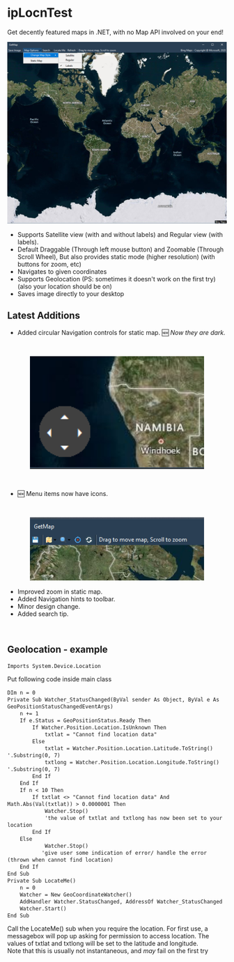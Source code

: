 # ipLocnTest
Get decently featured maps in .NET, with no Map API involved on your end!

<p align="center">
  <img src="ipLocnTest/sq.png" width="800">
</p>

- Supports Satellite view (with and without labels) and Regular view (with labels).
- Default Draggable (Through left mouse button) and Zoomable (Through Scroll Wheel), But also provides static mode (higher resolution) (with buttons for zoom, etc)
- Navigates to given coordinates
- Supports Geolocation (PS: sometimes it doesn't work on the first try)(also your location should be on)
- Saves image directly to your desktop

## Latest Additions
<ul>
  <li>Added circular Navigation controls for static map. 🆕 <i>Now they are dark.</i>
</ul><br>
<p align = "center">
  <img src="ipLocnTest/nv.png" width="400">
</p><br>
<ul>
<li>🆕 Menu items now have icons.
</ul><br>
<p align = "center">
  <img src="ipLocnTest/nbar.png" width="400">
</p>
<ul>
<li> Improved zoom in static map.<br>
<li> Added Navigation hints to toolbar.<br>
<li> Minor design change.<br>
<li> Added search tip.
</ul><br>

## Geolocation - example

    Imports System.Device.Location

Put following code inside main class

    DIm n = 0
    Private Sub Watcher_StatusChanged(ByVal sender As Object, ByVal e As GeoPositionStatusChangedEventArgs)
        n += 1
        If e.Status = GeoPositionStatus.Ready Then
            If Watcher.Position.Location.IsUnknown Then
                txtlat = "Cannot find location data"
            Else
                txtlat = Watcher.Position.Location.Latitude.ToString() '.Substring(0, 7)
                txtlong = Watcher.Position.Location.Longitude.ToString() '.Substring(0, 7)
            End If
        End If
        If n < 10 Then
            If txtlat <> "Cannot find location data" And Math.Abs(Val(txtlat)) > 0.0000001 Then
                Watcher.Stop()
                'the value of txtlat and txtlong has now been set to your location
            End If
        Else
                Watcher.Stop()
               'give user some indication of error/ handle the error (thrown when cannot find location)
        End If
    End Sub
    Private Sub LocateMe()
        n = 0
        Watcher = New GeoCoordinateWatcher()
        AddHandler Watcher.StatusChanged, AddressOf Watcher_StatusChanged
        Watcher.Start()
    End Sub

Call the LocateMe() sub when you require the location. For first use, a messagebox will pop up asking for permission to access location.
The values of txtlat and txtlong will be set to the latitude and longitude.<br>
Note that this is usually not instantaneous, and *may* fail on the first try
